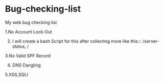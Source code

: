 # Bug-checking-list
My web bug checking list

1.No Account Lock-Out

2. I will create a bash Script for this after collecting more like this::: /server-status, /
   
3.No Valid SPF Record

4. DNS Dangling

5.XSS,SQLI 
